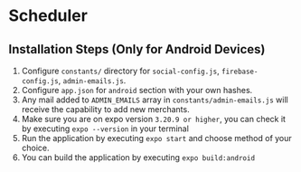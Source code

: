 # Scheduler

## Installation Steps (Only for Android Devices)

1.  Configure `constants/` directory for `social-config.js`, `firebase-config.js`, `admin-emails.js`.
2.  Configure `app.json` for `android` section with your own hashes.
3.  Any mail added to `ADMIN_EMAILS` array in `constants/admin-emails.js` will receive the capability to add new merchants.
4.  Make sure you are on expo version `3.20.9 or higher`, you can check it by executing `expo --version` in your terminal
5.  Run the application by executing `expo start` and choose method of your choice.
6.  You can build the application by executing `expo build:android`
